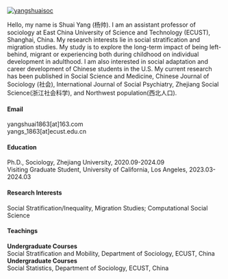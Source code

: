 

[![yangshuaisoc](https://img.shields.io/badge/yangshuaisoc-github-blue?logo=github)](https://github.com/yangshuaisoc)

Hello, my name is Shuai Yang (杨帅). I am an assistant professor of sociology at East China University of Science and Technology (ECUST), Shanghai, China. My research interests lie in social stratification and migration studies. My study is to explore the long-term impact of being left-behind, migrant or experiencing both during childhood on individual development in adulthood. I am also interested in social adaptation and career development of Chinese students in the U.S. My current research has been published in Social Science and Medicine, Chinese Journal of Sociology (社会), International Journal of Social Psychiatry, Zhejiang Social Science(浙江社会科学), and Northwest population(西北人口).

#### Email
yangshuai1863[at]163.com\
yangs_1863[at]ecust.edu.cn

#### Education
Ph.D., Sociology, Zhejiang University, 2020.09-2024.09 \
Visiting Graduate Student, University of California, Los Angeles, 2023.03-2024.03

#### Research Interests
Social Stratification/Inequality, Migration Studies; Computational Social Science

#### Teachings
<strong>Undergraduate Courses</strong> \
Social Stratification and Mobility, Department of Sociology, ECUST, China \
<strong>Undergraduate Courses</strong> \
Social Statistics, Department of Sociology, ECUST, China